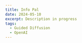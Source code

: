 ```yaml
---
title: Info Pal
date: 2024-05-10
excerpt: Description in progress
tags: 
  - Guided Diffusion
  - OpenAI
---
```

